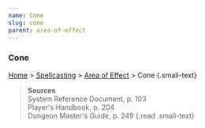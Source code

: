```yaml
---
name: Cone
slug: cone
parent: area-of-effect
---
```

### Cone
[Home](dm-operations-center) > [Spellcasting](spellcasting) > [Area of Effect](area-of-effect) > Cone {.small-text}



> **Sources** <br/>
> System Reference Document, p. 103<br/>
> Player's Handbook, p. 204<br/>
> Dungeon Master's Guide, p. 249
{.read .small-text}